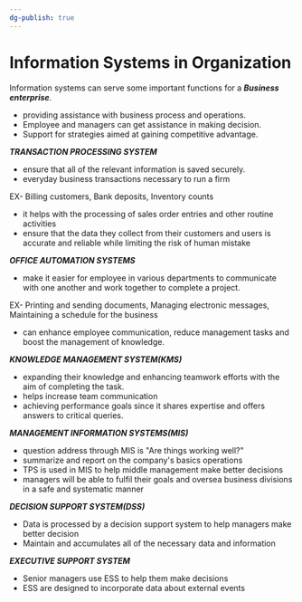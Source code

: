 ```yaml
---
dg-publish: true
---
```


# Information Systems in Organization

Information systems can serve some important functions for a  ***Business enterprise***.

- providing assistance with business process and operations.
- Employee and managers can get assistance in making decision.
- Support for strategies aimed at gaining competitive advantage.  


***TRANSACTION PROCESSING SYSTEM***

 - ensure that all of the relevant information is saved securely. 
 - everyday business transactions necessary to run a firm 

EX- Billing customers, Bank deposits, Inventory counts 

- it helps with the processing of sales order entries and other routine activities
- ensure that the data they collect from their customers and users is accurate and reliable while limiting the risk of human mistake


***OFFICE AUTOMATION SYSTEMS***

- make it easier for employee in various departments to communicate with one another and work together to complete a project.

EX- Printing and sending documents, Managing electronic messages, Maintaining a schedule for the business

- can enhance employee communication, reduce management tasks and boost the management of knowledge.


***KNOWLEDGE MANAGEMENT SYSTEM(KMS)***

- expanding their knowledge and enhancing teamwork efforts with the aim of completing the task.
- helps increase team communication
- achieving performance goals since it shares expertise and offers answers to critical queries.


***MANAGEMENT INFORMATION SYSTEMS(MIS)***

- question address through MIS is "Are things working well?"
- summarize and report  on the company's basics operations
- TPS is used in MIS to help middle management make better decisions
- managers will be able to fulfil their goals and oversea business divisions in a safe and systematic manner


***DECISION SUPPORT SYSTEM(DSS)***

- Data is processed by a decision support system to help managers make better decision
- Maintain and accumulates all of the necessary data and information


***EXECUTIVE SUPPORT SYSTEM***

- Senior managers use ESS to help them make decisions
- ESS are designed to incorporate data about external events 